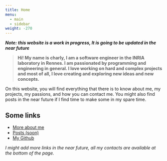 ```yaml
---
title: Home
menu:
  - main
  - sidebar
weight: -270
---
```


***Note: this website is a work in progress, It is going to be updated in the near future***


>**Hi! My name is charly, I am a software engineer in the INRIA laboratory in Rennes. I am passionated
by programming and engineering in general. I love working on hard and complex projects and most of all, I love
creating and exploring new ideas and new concepts.**

On this website, you will find everything that there is to know about me, my projects, my passions, and how
you can contact me. You might also find posts in the near future if I find time to make some in my spare time.


## Some links

- [More about me](/myself)
- [Posts (soon)](/posts)
- [My Github](https://github.com/CharlyReux)

*I might add more links in the near future, all my contacts are available at the bottom of the page.*
